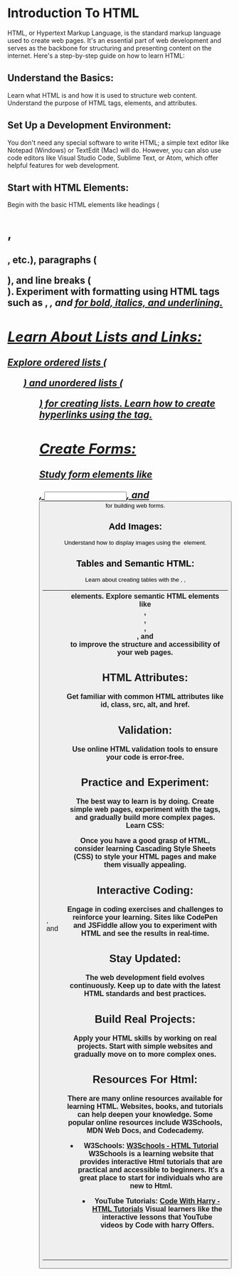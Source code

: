 # Introduction To HTML
HTML, or Hypertext Markup Language, is the standard markup language used to create web pages. It's an essential part of web development and serves as the backbone for structuring and presenting content on the internet.  Here's a step-by-step guide on how to learn HTML:

## Understand the Basics:

Learn what HTML is and how it is used to structure web content.
Understand the purpose of HTML tags, elements, and attributes.

## Set Up a Development Environment:

You don't need any special software to write HTML; a simple text editor like Notepad (Windows) or TextEdit (Mac) will do. However, you can also use code editors like Visual Studio Code, Sublime Text, or Atom, which offer helpful features for web development.

## Start with HTML Elements:

Begin with the basic HTML elements like headings (<h1>, <h2>, etc.), paragraphs (<p>), and line breaks (<br>).
Experiment with formatting using HTML tags such as <strong>, <em>, and <u> for bold, italics, and underlining.

## Learn About Lists and Links:

Explore ordered lists (<ol>) and unordered lists (<ul>) for creating lists.
Learn how to create hyperlinks using the <a> tag.

## Create Forms:

Study form elements like <form>, <input>, and <button> for building web forms.

## Add Images:

Understand how to display images using the <img> element.

## Tables and Semantic HTML:

Learn about creating tables with the <table>, <tr>, <td>, and <th> elements.
Explore semantic HTML elements like <header>, <nav>, <main>, <section>, and <footer> to improve the structure and accessibility of your web pages.

## HTML Attributes:

Get familiar with common HTML attributes like id, class, src, alt, and href.

## Validation:

Use online HTML validation tools to ensure your code is error-free.

## Practice and Experiment:

The best way to learn is by doing. Create simple web pages, experiment with the tags, and gradually build more complex pages.
Learn CSS:

Once you have a good grasp of HTML, consider learning Cascading Style Sheets (CSS) to style your HTML pages and make them visually appealing.

## Interactive Coding:

Engage in coding exercises and challenges to reinforce your learning. Sites like CodePen and JSFiddle allow you to experiment with HTML and see the results in real-time.

## Stay Updated:

The web development field evolves continuously. Keep up to date with the latest HTML standards and best practices.

## Build Real Projects:

Apply your HTML skills by working on real projects. Start with simple websites and gradually move on to more complex ones.

## Resources For Html:

There are many online resources available for learning HTML. Websites, books, and tutorials can help deepen your knowledge. Some popular online resources include W3Schools, MDN Web Docs, and Codecademy.

- **W3Schools:**
  [W3Schools - HTML Tutorial](https://www.w3schools.com/js/)
  W3Schools is a learning website that provides interactive Html tutorials that are practical and accessible to beginners. It's a great place to start for individuals who are new to Html.

  - **YouTube Tutorials:**
  [Code With Harry - HTML Tutorials](https://youtu.be/BsDoLVMnmZs?si=DPmiJDMxz0W3fXq3)
  Visual learners like the interactive lessons that YouTube videos by Code with harry Offers.